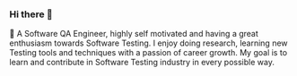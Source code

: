 ### Hi there 👋

💬 A Software QA Engineer, highly self motivated and having a great enthusiasm towards Software Testing. I enjoy doing research, learning new Testing tools and techniques with a passion of career growth. My goal is to learn and contribute in Software Testing industry in every possible way. 

<!--
**omaimaasim/omaimaasim** is a ✨ _special_ ✨ repository because its `README.md` (this file) appears on your GitHub profile.

Here are some ideas to get you started:

- 🔭 I’m currently working on ...
- 🌱 I’m currently learning ...
- 👯 I’m looking to collaborate on ...
- 🤔 I’m looking for help with ...
- 💬 Ask me about ...
- 📫 How to reach me: ...
- 😄 Pronouns: ...
- ⚡ Fun fact: ...
-->
